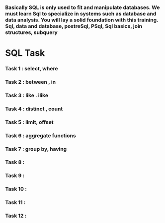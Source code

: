 ### Basically SQL is only used to fit and manipulate databases. We must learn Sql to specialize in systems such as database and data analysis. You will lay a solid foundation with this training. Sql, data and database, postreSql, PSql, Sql basics, join structures, subquery


# SQL Task
### Task 1 : select, where
### Task 2 : between , in
### Task 3 : like . ilike
### Task 4 : distinct , count
### Task 5 : limit, offset
### Task 6 : aggregate functions
### Task 7 : group by, having
### Task 8 :
### Task 9 :
### Task 10 :
### Task 11 :
### Task 12 :

